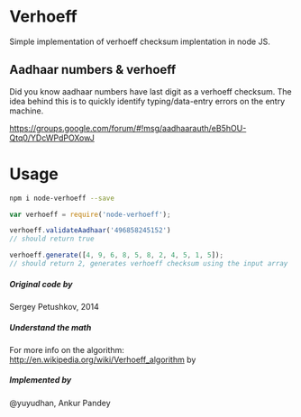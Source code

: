 # Verhoeff
Simple implementation of verhoeff checksum implentation in node JS.

## Aadhaar numbers & verhoeff
Did you know aadhaar numbers have last digit as a verhoeff checksum. The idea behind this is to quickly identify typing/data-entry errors on the entry machine.

https://groups.google.com/forum/#!msg/aadhaarauth/eB5hOU-Qtq0/YDcWPdPOXowJ

# Usage
```sh
npm i node-verhoeff --save
```

```js
var verhoeff = require('node-verhoeff');

verhoeff.validateAadhaar('496858245152')
// should return true

verhoeff.generate([4, 9, 6, 8, 5, 8, 2, 4, 5, 1, 5]);
// should return 2, generates verhoeff checksum using the input array
```

##### Original code by
Sergey Petushkov, 2014

##### Understand the math
For more info on the algorithm: http://en.wikipedia.org/wiki/Verhoeff_algorithm
by

##### Implemented by 
@yuyudhan, Ankur Pandey
